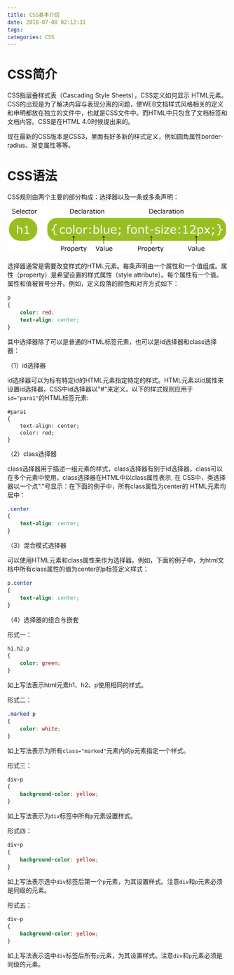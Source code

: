 ```yaml
---
title: CSS基本介绍
date: 2018-07-08 02:12:31
tags:
categories: CSS
---
```


# CSS简介

CSS指层叠样式表（Cascading Style Sheets），CSS定义如何显示 HTML元素。CSS的出现是为了解决内容与表现分离的问题，使WEB文档样式风格相关的定义和申明都放在独立的文件中，也就是CSS文件中。而HTML中只包含了文档标签和文档内容。CSS是在HTML 4.0时候提出来的。

现在最新的CSS版本是CSS3，里面有好多新的样式定义，例如圆角属性border-radius、渐变属性等等。

# CSS语法

CSS规则由两个主要的部分构成：选择器以及一条或多条声明：

![](/images/css_1_1.png)

选择器通常是需要改变样式的HTML元素。每条声明由一个属性和一个值组成。属性（property）是希望设置的样式属性（style attribute）。每个属性有一个值。属性和值被冒号分开。例如，定义段落的颜色和对齐方式如下：

```css
p
{
    color: red;
    text-align: center;
}
```
其中选择器除了可以是普通的HTML标签元素，也可以是id选择器和class选择器：

（1）id选择器

id选择器可以为标有特定id的HTML元素指定特定的样式。HTML元素以id属性来设置id选择器，CSS中id选择器以"#"来定义。以下的样式规则应用于`id="para1"`的HTML标签元素:

```cass
#para1
{
    text-align: center;
    color: red;
}
```

（2）class选择器

class选择器用于描述一组元素的样式，class选择器有别于id选择器，class可以在多个元素中使用。class选择器在HTML中以class属性表示, 在 CSS中，类选择器以一个点"."号显示：在下面的例子中，所有class属性为center的 HTML元素均居中：

```css
.center 
{
    text-align: center;
}
```

（3）混合模式选择器

可以使用HTML元素和class属性来作为选择器。例如，下面的例子中，为html文档中所有class属性的值为center的p标签定义样式：

```css
p.center 
{
    text-align: center;
}
```

（4）选择器的组合与嵌套

形式一：

```css
h1,h2,p
{
    color: green;
}
```

如上写法表示html元素h1、h2、p使用相同的样式。

形式二：

```css
.marked p
{
    color: white;
}
```

如上写法表示为所有`class="marked"`元素内的`p`元素指定一个样式。

形式三：

```css
div>p
{
    background-color: yellow;
}
```

如上写法表示为`div`标签中所有`p`元素设置样式。

形式四：

```css
div+p
{
    background-color: yellow;
}
```

如上写法表示选中`div`标签后第一个`p`元素，为其设置样式。注意`div`和`p`元素必须是同级的元素。

形式五：

```css
div~p
{
    background-color: yellow;
}
```

如上写法表示选中`div`标签后所有`p`元素，为其设置样式。注意`div`和`p`元素必须是同级的元素。
